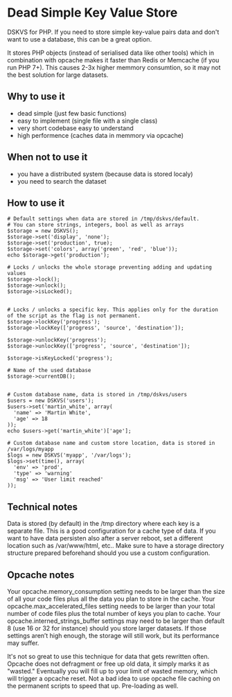 # Dead Simple Key Value Store

DSKVS for PHP. If you need to store simple key-value pairs data and don't want to use a database, this can be a great option.

It stores PHP objects (instead of serialised data like other tools) which in combination with opcache makes it faster than Redis or Memcache (if you run PHP 7+). 
This causes 2-3x higher memmory consumtion, so it may not the best solution for large datasets.


## Why to use it
- dead simple (just few basic functions)
- easy to implement (single file with a single class)
- very short codebase easy to understand
- high performence (caches data in memmory via opcache)

## When not to use it
- you have a distributed system (because data is stored localy)
- you need to search the dataset

## How to use it

```
# Default settings when data are stored in /tmp/dskvs/default.
# You can store strings, integers, bool as well as arrays
$storage = new DSKVS();
$storage->set('display', 'none');
$storage->set('production', true);
$storage->set('colors', array('green', 'red', 'blue'));
echo $storage->get('production');

# Locks / unlocks the whole storage preventing adding and updating values
$storage->lock();
$storage->unlock();
$storage->isLocked();


# Locks / unlocks a specific key. This applies only for the duration of the script as the flag is not permanent.
$storage->lockKey('progress');
$storage->lockKey(['progress', 'source', 'destination']);

$storage->unlockKey('progress');
$storage->unlockKey(['progress', 'source', 'destination']);

$storage->isKeyLocked('progress');

# Name of the used database
$storage->currentDB();


```

```
# Custom database name, data is stored in /tmp/dskvs/users
$users = new DSKVS('users');
$users->set('martin_white', array(
  'name' => 'Martin White',
  'age' => 18
));
echo $users->get('martin_white')['age'];
```

```
# Custom database name and custom store location, data is stored in /var/logs/myapp
$logs = new DSKVS('myapp', '/var/logs');
$logs->set(time(), array(
  'env' => 'prod',
  'type' => 'warning'
  'msg' => 'User limit reached'
));
```


## Technical notes
Data is stored (by default) in the /tmp directory where each key is a separate file. This is a good configuration for a cache type of data. If you want to have data persisten also after a server reboot, set a different location such as /var/www/html, etc.. Make sure to have a storage directory structure prepared beforehand should you use a custom configuration.
 
## Opcache notes
Your opcache.memory_consumption setting needs to be larger than the size of all your code files plus all the data you plan to store in the cache.
Your opcache.max_accelerated_files setting needs to be larger than your total number of code files plus the total number of keys you plan to cache.
Your opcache.interned_strings_buffer settings may need to be larger than default 8 (use 16 or 32 for instance) should you store larger datasets.
If those settings aren’t high enough, the storage will still work, but its performance may suffer.

It's not so great to use this technique for data that gets rewritten often. Opcache does not defragment or free up old data, it simply marks it as "wasted." Eventually you will fill up to your limit of wasted memory, which will trigger a opcache reset. Not a bad idea to use opcache file caching on the permanent scripts to speed that up. Pre-loading as well. 
